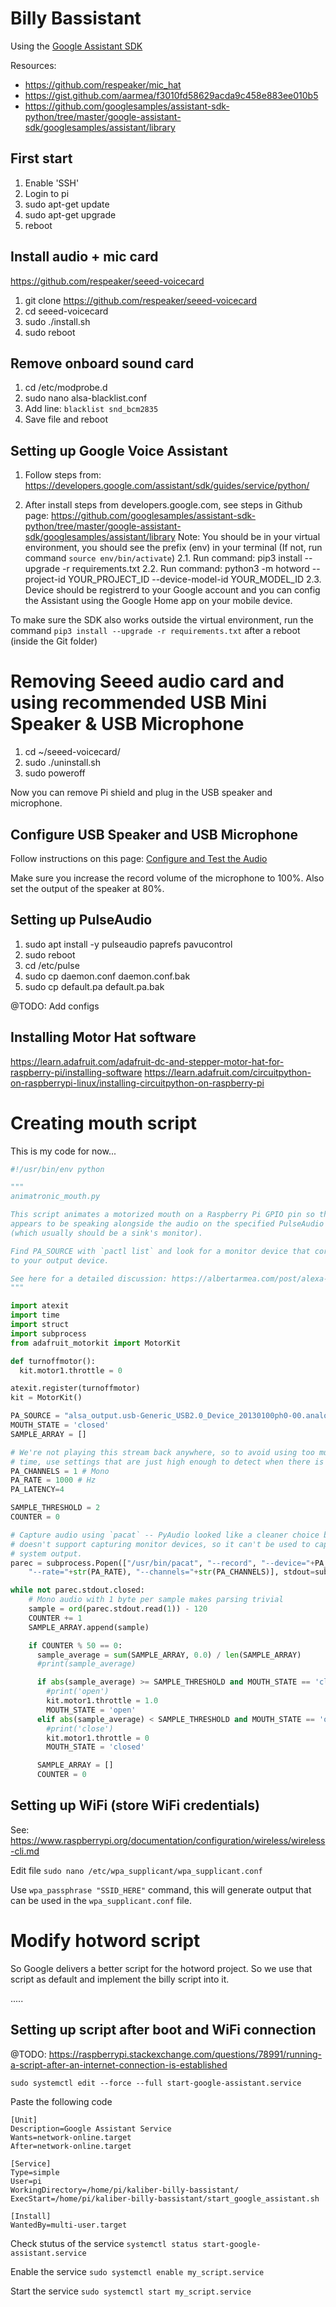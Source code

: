 # Billy Bassistant
Using the [Google Assistant SDK](https://github.com/googlesamples/assistant-sdk-python/)

Resources:
- https://github.com/respeaker/mic_hat
- https://gist.github.com/aarmea/f3010fd58629acda9c458e883ee010b5
- https://github.com/googlesamples/assistant-sdk-python/tree/master/google-assistant-sdk/googlesamples/assistant/library

## First start
1. Enable 'SSH'
2. Login to pi
3. sudo apt-get update
4. sudo apt-get upgrade
5. reboot

## Install audio + mic card
https://github.com/respeaker/seeed-voicecard

1. git clone https://github.com/respeaker/seeed-voicecard
2. cd seeed-voicecard
3. sudo ./install.sh
4. sudo reboot

## Remove onboard sound card
1. cd /etc/modprobe.d
2. sudo nano alsa-blacklist.conf
3. Add line: `blacklist snd_bcm2835`
4. Save file and reboot

## Setting up Google Voice Assistant
1. Follow steps from: https://developers.google.com/assistant/sdk/guides/service/python/

2. After install steps from developers.google.com, see steps in Github page: https://github.com/googlesamples/assistant-sdk-python/tree/master/google-assistant-sdk/googlesamples/assistant/library
  Note: You should be in your virtual environment, you should see the prefix (env) in your terminal (If not, run command `source env/bin/activate`)
  2.1. Run command: pip3 install --upgrade -r requirements.txt
  2.2. Run command: python3 -m hotword --project-id YOUR_PROJECT_ID --device-model-id YOUR_MODEL_ID
  2.3. Device should be registrerd to your Google account and you can config the Assistant using the Google Home app on your mobile device.

To make sure the SDK also works outside the virtual environment, run the command `pip3 install --upgrade -r requirements.txt` after a reboot (inside the Git folder)

# Removing Seeed audio card and using recommended USB Mini Speaker & USB Microphone
1. cd ~/seeed-voicecard/
2. sudo ./uninstall.sh
3. sudo poweroff

Now you can remove Pi shield and plug in the USB speaker and microphone.

## Configure USB Speaker and USB Microphone
Follow instructions on this page: [Configure and Test the Audio](https://developers.google.com/assistant/sdk/guides/service/python/embed/audio)

Make sure you increase the record volume of the microphone to 100%. Also set the output of the speaker at 80%.

## Setting up PulseAudio
1. sudo apt install -y pulseaudio paprefs pavucontrol
2. sudo reboot
3. cd /etc/pulse
4. sudo cp daemon.conf daemon.conf.bak
5. sudo cp default.pa default.pa.bak

@TODO: Add configs

## Installing Motor Hat software
https://learn.adafruit.com/adafruit-dc-and-stepper-motor-hat-for-raspberry-pi/installing-software
https://learn.adafruit.com/circuitpython-on-raspberrypi-linux/installing-circuitpython-on-raspberry-pi

# Creating mouth script
This is my code for now...

```python
#!/usr/bin/env python

"""
animatronic_mouth.py

This script animates a motorized mouth on a Raspberry Pi GPIO pin so that it
appears to be speaking alongside the audio on the specified PulseAudio source
(which usually should be a sink's monitor).

Find PA_SOURCE with `pactl list` and look for a monitor device that corresponds
to your output device.

See here for a detailed discussion: https://albertarmea.com/post/alexa-tree/
"""

import atexit
import time
import struct
import subprocess
from adafruit_motorkit import MotorKit

def turnoffmotor():
  kit.motor1.throttle = 0

atexit.register(turnoffmotor)
kit = MotorKit()

PA_SOURCE = "alsa_output.usb-Generic_USB2.0_Device_20130100ph0-00.analog-stereo.monitor"
MOUTH_STATE = 'closed'
SAMPLE_ARRAY = []

# We're not playing this stream back anywhere, so to avoid using too much CPU
# time, use settings that are just high enough to detect when there is speech.
PA_CHANNELS = 1 # Mono
PA_RATE = 1000 # Hz
PA_LATENCY=4

SAMPLE_THRESHOLD = 2
COUNTER = 0

# Capture audio using `pacat` -- PyAudio looked like a cleaner choice but
# doesn't support capturing monitor devices, so it can't be used to capture
# system output.
parec = subprocess.Popen(["/usr/bin/pacat", "--record", "--device="+PA_SOURCE,
    "--rate="+str(PA_RATE), "--channels="+str(PA_CHANNELS)], stdout=subprocess.PIPE)

while not parec.stdout.closed:
    # Mono audio with 1 byte per sample makes parsing trivial
    sample = ord(parec.stdout.read(1)) - 120
    COUNTER += 1
    SAMPLE_ARRAY.append(sample)

    if COUNTER % 50 == 0:
      sample_average = sum(SAMPLE_ARRAY, 0.0) / len(SAMPLE_ARRAY)
      #print(sample_average)

      if abs(sample_average) >= SAMPLE_THRESHOLD and MOUTH_STATE == 'closed':
        #print('open')
        kit.motor1.throttle = 1.0
        MOUTH_STATE = 'open'
      elif abs(sample_average) < SAMPLE_THRESHOLD and MOUTH_STATE == 'open':
        #print('close')
        kit.motor1.throttle = 0
        MOUTH_STATE = 'closed'

      SAMPLE_ARRAY = []
      COUNTER = 0
```

## Setting up WiFi (store WiFi credentials)
See: https://www.raspberrypi.org/documentation/configuration/wireless/wireless-cli.md

Edit file `sudo nano /etc/wpa_supplicant/wpa_supplicant.conf`

Use `wpa_passphrase "SSID_HERE"` command, this will generate output that can be used in the `wpa_supplicant.conf` file.

# Modify hotword script
So Google delivers a better script for the hotword project. So we use that script as default and implement the billy script into it.

.....

## Setting up script after boot and WiFi connection
@TODO: https://raspberrypi.stackexchange.com/questions/78991/running-a-script-after-an-internet-connection-is-established

`sudo systemctl edit --force --full start-google-assistant.service`

Paste the following code

```
[Unit]
Description=Google Assistant Service
Wants=network-online.target
After=network-online.target

[Service]
Type=simple
User=pi
WorkingDirectory=/home/pi/kaliber-billy-bassistant/
ExecStart=/home/pi/kaliber-billy-bassistant/start_google_assistant.sh

[Install]
WantedBy=multi-user.target
```

Check stutus of the service
`systemctl status start-google-assistant.service`

Enable the service
`sudo systemctl enable my_script.service`

Start the service
`sudo systemctl start my_script.service`
